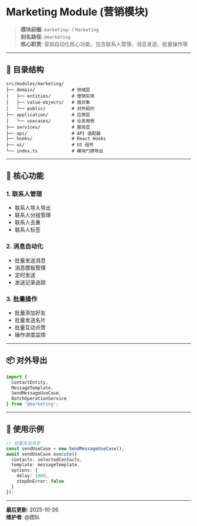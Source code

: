 # Marketing Module (营销模块)

> **模块前缀**: `marketing-` / `Marketing`  
> **别名路径**: `@marketing`  
> **核心职责**: 营销自动化核心功能，包含联系人管理、消息发送、批量操作等

---

## 📁 目录结构

```
src/modules/marketing/
├── domain/              # 领域层
│   ├── entities/        # 营销实体
│   ├── value-objects/   # 值对象
│   └── public/          # 对外契约
├── application/         # 应用层
│   └── usecases/        # 业务用例
├── services/            # 服务层
├── api/                 # API 适配器
├── hooks/               # React Hooks
├── ui/                  # UI 组件
└── index.ts             # 模块门牌导出
```

---

## 🎯 核心功能

### 1. 联系人管理
- 联系人导入导出
- 联系人分组管理
- 联系人去重
- 联系人标签

### 2. 消息自动化
- 批量发送消息
- 消息模板管理
- 定时发送
- 发送记录追踪

### 3. 批量操作
- 批量添加好友
- 批量发送名片
- 批量互动点赞
- 操作进度监控

---

## 📦 对外导出

```typescript
import {
  ContactEntity,
  MessageTemplate,
  SendMessageUseCase,
  BatchOperationService
} from '@marketing';
```

---

## 🚀 使用示例

```typescript
// 批量发送消息
const sendUseCase = new SendMessageUseCase();
await sendUseCase.execute({
  contacts: selectedContacts,
  template: messageTemplate,
  options: {
    delay: 1000,
    stopOnError: false
  }
});
```

---

**最后更新**: 2025-10-26  
**维护者**: @团队
